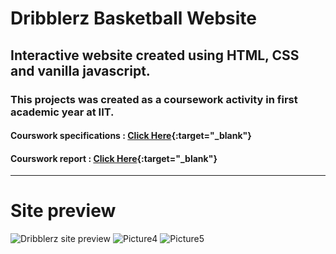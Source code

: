 # Dribblerz Basketball Website
 
 ## Interactive website created using HTML, CSS and vanilla javascript.
 
 ### This projects was created as a coursework activity in first academic year at IIT.
 #### Courswork specifications : [Click Here](https://drive.google.com/file/d/1w4F6Z5m6-H8vjNIQXkVYK25sVOZqRmih/view?usp=share_link "Courswork specifications"){:target="_blank"}
 #### Courswork report : [Click Here](https://drive.google.com/file/d/1i_tMU4-36RC_rdi8diqOWjcOGd3_87aK/view?usp=share_link "Courswork specifications"){:target="_blank"}


-----------------------------------------------------------------------------------------------

# Site preview

 ![Dribblerz site preview](https://user-images.githubusercontent.com/80905394/204775859-69e97da2-dbbc-4564-b82e-de58ddf986d2.PNG)
![Picture4](https://user-images.githubusercontent.com/80905394/204777752-e41c206f-8316-4c81-99af-7f9fe64c4f4e.png)
![Picture5](https://user-images.githubusercontent.com/80905394/204778771-378a3918-8c66-421c-a5a2-6d1ce4d9db21.png)




